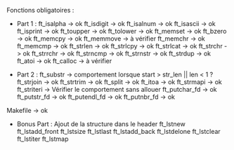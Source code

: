 Fonctions obligatoires :

  - Part 1 :
ft_isalpha  -> ok
ft_isdigit  -> ok
ft_isalnum  -> ok
ft_isascii  -> ok
ft_isprint  -> ok
ft_toupper  -> ok
ft_tolower  -> ok
ft_memset   -> ok
ft_bzero    -> ok
ft_memcpy   -> ok
ft_memmove  -> à vérifier
ft_memchr   -> ok
ft_memcmp   -> ok
ft_strlen   -> ok
ft_strlcpy  -> ok
ft_strlcat  -> ok
ft_strchr   -> ok
ft_strrchr  -> ok
ft_strncmp  -> ok
ft_strnstr  -> ok
ft_strdup   -> ok
ft_atoi     -> ok
ft_calloc   -> à vérifier

  - Part 2 :
ft_substr   -> comportement lorsque start > str_len || len < 1 ?
ft_strjoin  -> ok
ft_strtrim  -> ok
ft_split    -> ok
ft_itoa     -> ok
ft_strmapi  -> ok
ft_striteri -> Vérifier le comportement sans allouer
ft_putchar_fd -> ok
ft_putstr_fd  -> ok
ft_putendl_fd -> ok
ft_putnbr_fd  -> ok

Makefile	-> ok

  - Bonus Part :
Ajout de la structure dans le header
ft_lstnew
ft_lstadd_front
ft_lstsize
ft_lstlast
ft_lstadd_back
ft_lstdelone
ft_lstclear
ft_lstiter
ft_lstmap
